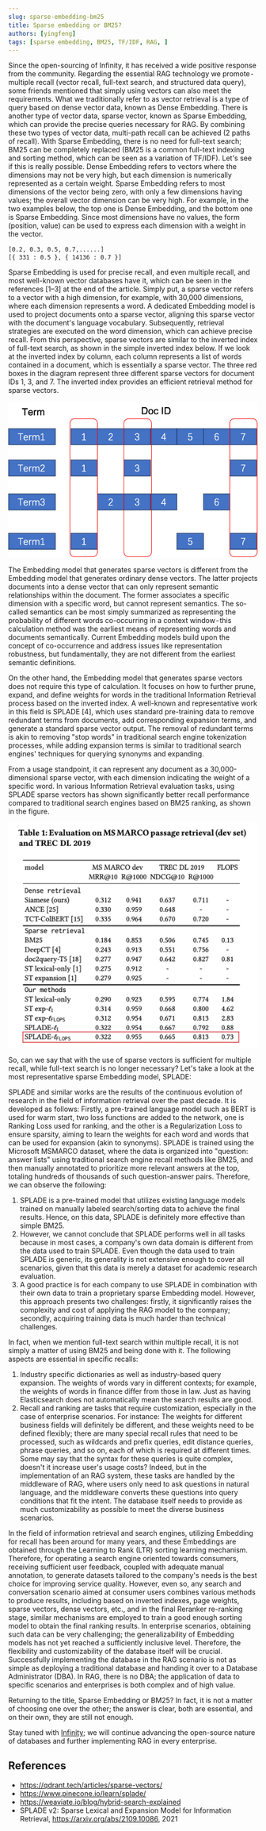 ```yaml
---
slug: sparse-embedding-bm25
title: Sparse embedding or BM25?
authors: [yingfeng]
tags: [sparse embedding, BM25, TF/IDF, RAG, ]
---
```



Since the open-sourcing of Infinity, it has received a wide positive response from the community. Regarding the essential RAG technology we promote - multiple recall (vector recall, full-text search, and structured data query), some friends mentioned that simply using vectors can also meet the requirements. What we traditionally refer to as vector retrieval is a type of query based on dense vector data, known as Dense Embedding. There is another type of vector data, sparse vector, known as Sparse Embedding, which can provide the precise queries necessary for RAG. By combining these two types of vector data, multi-path recall can be achieved (2 paths of recall). With Sparse Embedding, there is no need for full-text search; BM25 can be completely replaced (BM25 is a common full-text indexing and sorting method, which can be seen as a variation of TF/IDF). Let's see if this is really possible. Dense Embedding refers to vectors where the dimensions may not be very high, but each dimension is numerically represented as a certain weight. Sparse Embedding refers to most dimensions of the vector being zero, with only a few dimensions having values; the overall vector dimension can be very high.<!--truncate--> For example, in the two examples below, the top one is Dense Embedding, and the bottom one is Sparse Embedding. Since most dimensions have no values, the form (position, value) can be used to express each dimension with a weight in the vector.

```
[0.2, 0.3, 0.5, 0.7,......]
[{ 331 : 0.5 }, { 14136 : 0.7 }]
```

Sparse Embedding is used for precise recall, and even multiple recall, and most well-known vector databases have it, which can be seen in the references [1–3] at the end of the article. Simply put, a sparse vector refers to a vector with a high dimension, for example, with 30,000 dimensions, where each dimension represents a word. A dedicated Embedding model is used to project documents onto a sparse vector, aligning this sparse vector with the document's language vocabulary. Subsequently, retrieval strategies are executed on the word dimension, which can achieve precise recall. From this perspective, sparse vectors are similar to the inverted index of full-text search, as shown in the simple inverted index below. If we look at the inverted index by column, each column represents a list of words contained in a document, which is essentially a sparse vector. The three red boxes in the diagram represent three different sparse vectors for document IDs 1, 3, and 7. The inverted index provides an efficient retrieval method for sparse vectors.


![](./inverted_index.png)

The Embedding model that generates sparse vectors is different from the Embedding model that generates ordinary dense vectors. The latter projects documents into a dense vector that can only represent semantic relationships within the document. The former associates a specific dimension with a specific word, but cannot represent semantics. The so-called semantics can be most simply summarized as representing the probability of different words co-occurring in a context window - this calculation method was the earliest means of representing words and documents semantically. Current Embedding models build upon the concept of co-occurrence and address issues like representation robustness, but fundamentally, they are not different from the earliest semantic definitions.

On the other hand, the Embedding model that generates sparse vectors does not require this type of calculation. It focuses on how to further prune, expand, and define weights for words in the traditional Information Retrieval process based on the inverted index. A well-known and representative work in this field is SPLADE [4], which uses standard pre-training data to remove redundant terms from documents, add corresponding expansion terms, and generate a standard sparse vector output. The removal of redundant terms is akin to removing "stop words" in traditional search engine tokenization processes, while adding expansion terms is similar to traditional search engines' techniques for querying synonyms and expanding.

From a usage standpoint, it can represent any document as a 30,000-dimensional sparse vector, with each dimension indicating the weight of a specific word. In various Information Retrieval evaluation tasks, using SPLADE sparse vectors has shown significantly better recall performance compared to traditional search engines based on BM25 ranking, as shown in the figure.


![](evaluation_table.png)


So, can we say that with the use of sparse vectors is sufficient for multiple recall, while full-text search is no longer necessary? Let's take a look at the most representative sparse Embedding model, SPLADE:

SPLADE and similar works are the results of the continuous evolution of research in the field of information retrieval over the past decade. It is developed as follows: Firstly, a pre-trained language model such as BERT is used for warm start, two loss functions are added to the network, one is Ranking Loss used for ranking, and the other is a Regularization Loss to ensure sparsity, aiming to learn the weights for each word and words that can be used for expansion (akin to synonyms). SPLADE is trained using the Microsoft MSMARCO dataset, where the data is organized into "question: answer lists" using traditional search engine recall methods like BM25, and then manually annotated to prioritize more relevant answers at the top, totaling hundreds of thousands of such question-answer pairs. Therefore, we can observe the following:

1. SPLADE is a pre-trained model that utilizes existing language models trained on manually labeled search/sorting data to achieve the final results. Hence, on this data, SPLADE is definitely more effective than simple BM25.
2. However, we cannot conclude that SPLADE performs well in all tasks because in most cases, a company's own data domain is different from the data used to train SPLADE. Even though the data used to train SPLADE is generic, its generality is not extensive enough to cover all scenarios, given that this data is merely a dataset for academic research evaluation.
3. A good practice is for each company to use SPLADE in combination with their own data to train a proprietary sparse Embedding model. However, this approach presents two challenges: firstly, it significantly raises the complexity and cost of applying the RAG model to the company; secondly, acquiring training data is much harder than technical challenges.

In fact, when we mention full-text search within multiple recall, it is not simply a matter of using BM25 and being done with it. The following aspects are essential in specific recalls:

1. Industry specific dictionaries as well as industry-based query expansion. The weights of words vary in different contexts; for example, the weights of words in finance differ from those in law. Just as having Elasticsearch does not automatically mean the search results are good.
2. Recall and ranking are tasks that require customization, especially in the case of enterprise scenarios. For instance: The weights for different business fields will definitely be different, and these weights need to be defined flexibly; there are many special recall rules that need to be processed, such as wildcards and prefix queries, edit distance queries, phrase queries, and so on, each of which is required at different times. Some may say that the syntax for these queries is quite complex, doesn't it increase user's usage costs? Indeed, but in the implementation of an RAG system, these tasks are handled by the middleware of RAG, where users only need to ask questions in natural language, and the middleware converts these questions into query conditions that fit the intent. The database itself needs to provide as much customizability as possible to meet the diverse business scenarios.

In the field of information retrieval and search engines, utilizing Embedding for recall has been around for many years, and these Embeddings are obtained through the Learning to Rank (LTR) sorting learning mechanism. Therefore, for operating a search engine oriented towards consumers, receiving sufficient user feedback, coupled with adequate manual annotation, to generate datasets tailored to the company's needs is the best choice for improving service quality. However, even so, any search and conversation scenario aimed at consumer users combines various methods to produce results, including based on inverted indexes, page weights, sparse vectors, dense vectors, etc., and in the final Reranker re-ranking stage, similar mechanisms are employed to train a good enough sorting model to obtain the final ranking results. In enterprise scenarios, obtaining such data can be very challenging; the generalizability of Embedding models has not yet reached a sufficiently inclusive level. Therefore, the flexibility and customizability of the database itself will be crucial. Successfully implementing the database in the RAG scenario is not as simple as deploying a traditional database and handing it over to a Database Administrator (DBA). In RAG, there is no DBA; the application of data to specific scenarios and enterprises is both complex and of high value.

Returning to the title, Sparse Embedding or BM25? In fact, it is not a matter of choosing one over the other; the answer is clear, both are essential, and on their own, they are still not enough.

Stay tuned with [Infinity](https://github.com/infiniflow/infinity); we will continue advancing the open-source nature of databases and further implementing RAG in every enterprise.

## References

- https://qdrant.tech/articles/sparse-vectors/
- https://www.pinecone.io/learn/splade/
- https://weaviate.io/blog/hybrid-search-explained
- SPLADE v2: Sparse Lexical and Expansion Model for Information Retrieval, https://arxiv.org/abs/2109.10086, 2021